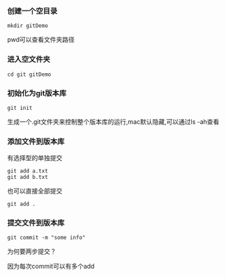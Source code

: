 ### 创建一个空目录

    mkdir gitDemo

pwd可以查看文件夹路径

### 进入空文件夹

    cd git gitDemo

### 初始化为git版本库

    git init

生成一个.git文件夹来控制整个版本库的运行,mac默认隐藏,可以通过ls -ah查看


### 添加文件到版本库

有选择型的单独提交

    git add a.txt
    git add b.txt

也可以直接全部提交
    
    git add .


### 提交文件到版本库

    git commit -m "some info"

为何要两步提交？

因为每次commit可以有多个add
